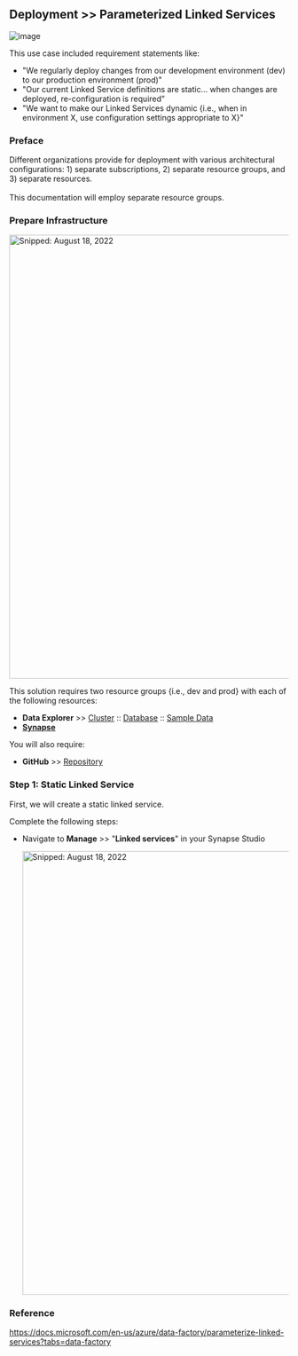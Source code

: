 ## Deployment >> Parameterized Linked Services

![image](https://user-images.githubusercontent.com/44923999/185416361-d8b12426-677b-48ec-9e46-d316cb7902d7.png)

This use case included requirement statements like:

* "We regularly deploy changes from our development environment (dev) to our production environment (prod)"
* "Our current Linked Service definitions are static... when changes are deployed, re-configuration is required"
* "We want to make our Linked Services dynamic {i.e., when in environment X, use configuration settings appropriate to X}"

### Preface

Different organizations provide for deployment with various architectural configurations: 1) separate subscriptions, 2) separate resource groups, and 3) separate resources.<br><br>This documentation will employ separate resource groups.

### Prepare Infrastructure

  <img src="https://user-images.githubusercontent.com/44923999/185439267-ac9df2cc-8257-4ebf-8d6f-f0378ade3598.png" width="800" title="Snipped: August 18, 2022" />

This solution requires two resource groups {i.e., dev and prod} with each of the following resources:

* **Data Explorer** >> [Cluster](Infrastructure_DataExplorer_Cluster.md) :: [Database](Infrastructure_DataExplorer_Database.md) :: [Sample Data](https://docs.microsoft.com/en-us/azure/data-explorer/ingest-sample-data?tabs=one-click-ingest)
* [**Synapse**](Infrastructure_Synapse.md)

You will also require:

* **GitHub** >> [Repository](https://docs.github.com/en/repositories/creating-and-managing-repositories/creating-a-new-repository)

### Step 1: Static Linked Service
First, we will create a static linked service.

Complete the following steps:

* Navigate to **Manage** >> "**Linked services**" in your Synapse Studio

  <img src="https://user-images.githubusercontent.com/44923999/185442780-b9b8ae0b-e89e-4488-867a-2f2a2bcc43b9.png" width="800" title="Snipped: August 18, 2022" />

### Reference
https://docs.microsoft.com/en-us/azure/data-factory/parameterize-linked-services?tabs=data-factory
